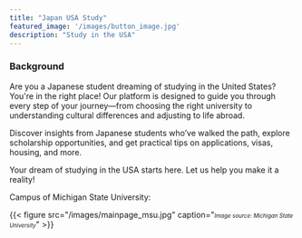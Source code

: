 ```yaml
---
title: "Japan USA Study"
featured_image: '/images/button_image.jpg'
description: "Study in the USA"
---
```


### Background

Are you a Japanese student dreaming of studying in the United States? You're in the right place! Our platform is designed to guide you through every step of your journey—from choosing the right university to understanding cultural differences and adjusting to life abroad.

Discover insights from Japanese students who’ve walked the path, explore scholarship opportunities, and get practical tips on applications, visas, housing, and more.

Your dream of studying in the USA starts here. Let us help you make it a reality!



Campus of Michigan State University:

{{< figure src="/images/mainpage_msu.jpg" caption="<span style='font-size: 0.7em;'><em>Image source: Michigan State University</em></span>" >}}



<!-- ClustrMaps visitor tracking script -->
<script type="text/javascript" id="clustrmaps" src="//clustrmaps.com/map_v2.js?d=eAaoXWUDtIOxJA71KS1uOcyF6Vz8SVj1CRk3tmZcLds&cl=ffffff&w=a"></script>